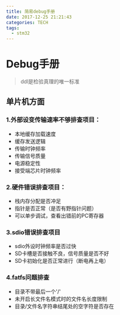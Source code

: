 ```yaml
---
title: 简易debug手册
date: 2017-12-25 21:21:43
categories: TECH
tags: 
  - stm32
---
```

# Debug手册

> ddl是检验真理的唯一标准

## 单片机方面

### 1.外部设变传输速率不够排查项目：

- 本地缓存加载速度
- 缓存发送逻辑
- 传输时钟频率
- 传输信号质量
- 电源稳定性
- 接受端芯片时钟频率

### 2.硬件错误排查项目：

- 栈内存分配是否冲足
- 指针是否正常（是否有野指针问题）
- 可以单步调试，查看出错前的PC寄存器

### 3.sdio错误排查项目

- sdio外设时钟频率是否过快
- SD卡槽是否接触不良，信号质量是否不好
- SD卡初始化是否正常进行（断电再上电）

### 4.fatfs问题排查

- 目录不带最后一个'/'
- 未开启长文件名模式时的文件名长度限制
- 目录/文件名字符串结尾处的空字符是否存在
